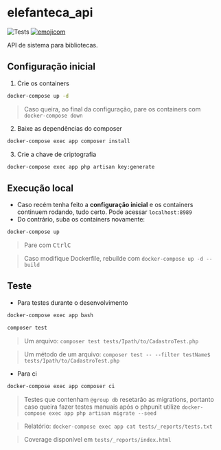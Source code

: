 # elefanteca_api

![Tests](https://github.com/nenitf/elefanteca_api/actions/workflows/tests.yml/badge.svg) [![emojicom](https://img.shields.io/badge/emojicom-%F0%9F%90%9B%20%F0%9F%86%95%20%F0%9F%92%AF%20%F0%9F%91%AE%20%F0%9F%86%98%20%F0%9F%92%A4-%23fff)](https://gist.github.com/nenitf/1cf5182bff009974bf436f978eea1996#emojicom)

API de sistema para bibliotecas.

## Configuração inicial

1. Crie os containers
```sh
docker-compose up -d
```
> Caso queira, ao final da configuração, pare os containers com ``docker-compose down``

2. Baixe as dependências do composer
```sh
docker-compose exec app composer install
```

3. Crie a chave de criptografia
```sh
docker-compose exec app php artisan key:generate
```

<!--
3. Crie as tabelas no banco
```sh
docker-compose exec app php artisan migrate --seed
```
> Limpar as tabelas e atualizar banco de acordo com as migrations com ``docker-compose exec app php artisan migrate:refresh --seed``

> Caso queira popular dados falsos para testar a aplicação manualmente, use ``docker-compose exec app php artisan db:seed --class FakeSeeder``

4. Crie a documentação de suporte (ficará disponível em `localhost:8989/public/swagger`)
```sh
docker-compose exec app composer swagger
```
-->

## Execução local

- Caso recém tenha feito a **configuração inicial** e os containers continuem rodando, tudo certo. Pode acessar ``localhost:8989``
- Do contrário, suba os containers novamente:
```sh
docker-compose up
```
> Pare com <kbd>Ctrl</kbd><kbd>C</kbd>

> Caso modifique Dockerfile, rebuilde com ``docker-compose up -d --build``

## Teste

- Para testes durante o desenvolvimento
```sh
docker-compose exec app bash
```
```sh
composer test
```
> Um arquivo: ``composer test tests/Ipath/to/CadastroTest.php``

> Um método de um arquivo: ``composer test -- --filter testName$ tests/Ipath/to/CadastroTest.php``

- Para ci 
```sh
docker-compose exec app composer ci
```
> Testes que contenham `@group db` resetarão as migrations, portanto caso queira fazer testes manuais após o phpunit utilize ``docker-compose exec app php artisan migrate --seed``

> Relatório: ``docker-compose exec app cat tests/_reports/tests.txt``

> Coverage disponível em `tests/_reports/index.html`
